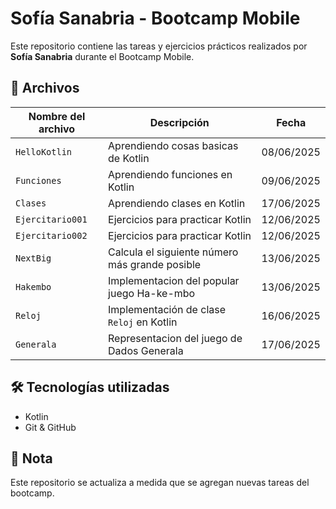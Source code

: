 # Sofía Sanabria - Bootcamp Mobile

Este repositorio contiene las tareas y ejercicios prácticos realizados por **Sofía Sanabria** durante el Bootcamp Mobile.

## 📄 Archivos

| Nombre del archivo               | Descripción                                      | Fecha       |
|----------------------------------|--------------------------------------------------|-------------|
| `HelloKotlin`                    | Aprendiendo cosas basicas de Kotlin              | 08/06/2025  |
| `Funciones`                      | Aprendiendo funciones en Kotlin                  | 09/06/2025  |
| `Clases`                         | Aprendiendo clases en Kotlin                     | 17/06/2025  |
| `Ejercitario001`                 | Ejercicios para practicar Kotlin                 | 12/06/2025  |
| `Ejercitario002`                 | Ejercicios para practicar Kotlin                 | 12/06/2025  |
| `NextBig`                        | Calcula el siguiente número más grande posible   | 13/06/2025  |
| `Hakembo`                        | Implementacion del popular juego Ha-ke-mbo       | 13/06/2025  |
| `Reloj`                          | Implementación de clase `Reloj` en Kotlin        | 16/06/2025  |
| `Generala`                       | Representacion del juego de Dados Generala       | 17/06/2025  |

## 🛠️ Tecnologías utilizadas

- Kotlin
- Git & GitHub

## 📌 Nota

Este repositorio se actualiza a medida que se agregan nuevas tareas del bootcamp.
